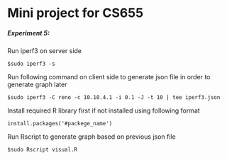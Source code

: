 # Mini project for CS655
##### Experiment 5: 
Run iperf3 on server side
```console 
$sudo iperf3 -s
```
Run following command on client side to generate json file in order to generate graph later
```console 
$sudo iperf3 -C reno -c 10.10.4.1 -i 0.1 -J -t 10 | tee iperf3.json
```
Install required R library first if not installed using following format
```console
install.packages('#packege_name')
```
Run Rscript to generate graph based on previous json file
```console 
$sudo Rscript visual.R
```
